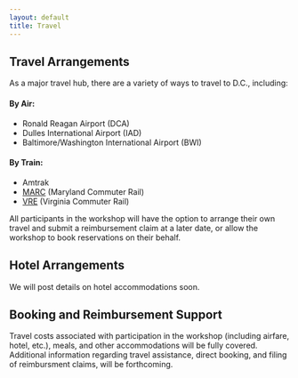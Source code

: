 ```yaml
---
layout: default
title: Travel
---
```



## Travel Arrangements
As a major travel hub, there are a variety of ways to travel to D.C., including: 
#### By Air: 
* Ronald Reagan Airport (DCA) 
* Dulles International Airport (IAD) 
* Baltimore/Washington International Airport (BWI) 

#### By Train: 
* Amtrak 
* [MARC](https://www.mta.maryland.gov/schedule/marc-penn) (Maryland Commuter Rail) 
* [VRE](https://www.vre.org/) (Virginia Commuter Rail)

All participants in the workshop will have the option to arrange their own travel and submit a reimbursement claim at a later date, or allow the workshop to book reservations on their behalf. 



## Hotel Arrangements

We will post details on hotel accommodations soon.


## Booking and Reimbursement Support

Travel costs associated with participation in the workshop (including airfare, hotel, etc.), meals, and other accommodations will be fully covered. Additional information regarding travel assistance, direct booking, and filing of reimbursment claims, will be forthcoming.   
